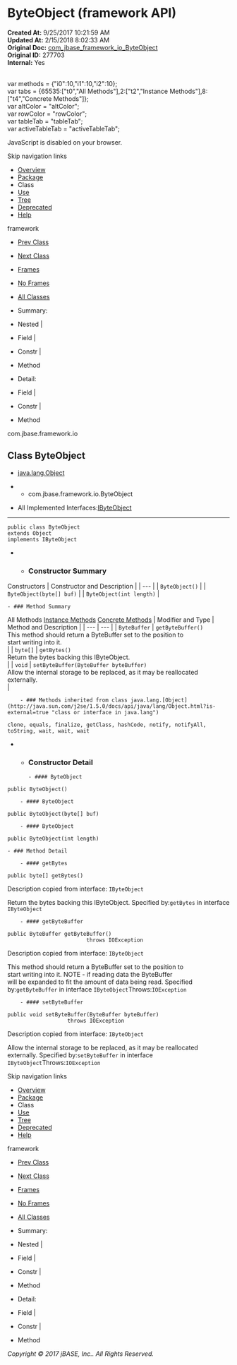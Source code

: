 # ByteObject (framework   API)

**Created At:** 9/25/2017 10:21:59 AM  
**Updated At:** 2/15/2018 8:02:33 AM  
**Original Doc:** [com_jbase_framework_io_ByteObject](https://docs.jbase.com/39220-io/com_jbase_framework_io_ByteObject)  
**Original ID:** 277703  
**Internal:** Yes  

<!--<br>    try {<br>        if (location.href.indexOf('is-external=true') == -1) {<br>            parent.document.title="ByteObject (framework   API)";<br>        }<br>    }<br>    catch(err) {<br>    }<br>//--><br>var methods = {"i0":10,"i1":10,"i2":10};<br>var tabs = {65535:["t0","All Methods"],2:["t2","Instance Methods"],8:["t4","Concrete Methods"]};<br>var altColor = "altColor";<br>var rowColor = "rowColor";<br>var tableTab = "tableTab";<br>var activeTableTab = "activeTableTab";
JavaScript is disabled on your browser.

Skip navigation links

- [Overview](../../../../overview-summary.html)
- [Package](./../com.jbase.framework.io-%28framework---api%29)
- Class
- [Use](./../class-use/uses-of-class-com.jbase.framework.io.byteobject-%28framework---api%29)
- [Tree](./../com.jbase.framework.io-class-hierarchy-%28framework---api%29)
- [Deprecated](../../../../deprecated-list.html)
- [Help](../../../../help-doc.html)


framework <br>

- [Prev Class](./../abstractjbaseobjectwriter-%28framework---api%29 "class in com.jbase.framework.io")
- [Next Class](./../bytetools-%28framework---api%29 "class in com.jbase.framework.io")


- [Frames](./.)
- [No Frames](./.)


- [All Classes](../../../../allclasses-noframe.html)


<!--<br>  allClassesLink = document.getElementById("allclasses\_navbar\_top");<br>  if(window==top) {<br>    allClassesLink.style.display = "block";<br>  }<br>  else {<br>    allClassesLink.style.display = "none";<br>  }<br>  //-->

- Summary:
- Nested |
- Field |
- Constr |
- Method


- Detail:
- Field |
- Constr |
- Method

com.jbase.framework.io

## Class ByteObject

- [java.lang.Object](http://java.sun.com/j2se/1.5.0/docs/api/java/lang/Object.html?is-external=true "class or interface in java.lang")
- - com.jbase.framework.io.ByteObject


- All Implemented Interfaces:[IByteObject](./. "interface in com.jbase.framework.io")
* * *


```
public class ByteObject
extends Object
implements IByteObject
```

- - ### Constructor Summary


Constructors | Constructor and Description |
| --- |
| `ByteObject()`  |
| `ByteObject(byte[] buf)`  |
| `ByteObject(int length)`  |


    - ### Method Summary


All Methods [Instance Methods](javascript:show%282%29;) [Concrete Methods](javascript:show%288%29;) | Modifier and Type | Method and Description |
| --- | --- |
| `ByteBuffer` | `getByteBuffer()`<br>This method should return a ByteBuffer set to the position to<br> start writing into it.<br> |
| `byte[]` | `getBytes()`<br>Return the bytes backing this IByteObject.<br> |
| `void` | `setByteBuffer(ByteBuffer byteBuffer)`<br>Allow the internal storage to be replaced, as it may be reallocated<br> externally.<br> |


        - ### Methods inherited from class java.lang.[Object](http://java.sun.com/j2se/1.5.0/docs/api/java/lang/Object.html?is-external=true "class or interface in java.lang")
`clone, equals, finalize, getClass, hashCode, notify, notifyAll, toString, wait, wait, wait`

- - ### Constructor Detail

        - #### ByteObject

```
public ByteObject()
```


        - #### ByteObject

```
public ByteObject(byte[] buf)
```


        - #### ByteObject

```
public ByteObject(int length)
```


    - ### Method Detail

        - #### getBytes

```
public byte[] getBytes()
```

Description copied from interface: `IByteObject`

Return the bytes backing this IByteObject.
Specified by:`getBytes` in interface `IByteObject`


        - #### getByteBuffer

```
public ByteBuffer getByteBuffer()
                         throws IOException
```

Description copied from interface: `IByteObject`

This method should return a ByteBuffer set to the position to<br> start writing into it.  NOTE - if reading data the ByteBuffer<br> will be expanded to fit the amount of data being read.
Specified by:`getByteBuffer` in interface `IByteObject`Throws:`IOException`


        - #### setByteBuffer

```
public void setByteBuffer(ByteBuffer byteBuffer)
                   throws IOException
```

Description copied from interface: `IByteObject`

Allow the internal storage to be replaced, as it may be reallocated<br> externally.
Specified by:`setByteBuffer` in interface `IByteObject`Throws:`IOException`

Skip navigation links

- [Overview](../../../../overview-summary.html)
- [Package](./../com.jbase.framework.io-%28framework---api%29)
- Class
- [Use](./../class-use/uses-of-class-com.jbase.framework.io.byteobject-%28framework---api%29)
- [Tree](./../com.jbase.framework.io-class-hierarchy-%28framework---api%29)
- [Deprecated](../../../../deprecated-list.html)
- [Help](../../../../help-doc.html)


framework <br>

- [Prev Class](./../abstractjbaseobjectwriter-%28framework---api%29 "class in com.jbase.framework.io")
- [Next Class](./../bytetools-%28framework---api%29 "class in com.jbase.framework.io")


- [Frames](./.)
- [No Frames](./.)


- [All Classes](../../../../allclasses-noframe.html)


<!--<br>  allClassesLink = document.getElementById("allclasses\_navbar\_bottom");<br>  if(window==top) {<br>    allClassesLink.style.display = "block";<br>  }<br>  else {<br>    allClassesLink.style.display = "none";<br>  }<br>  //-->

- Summary:
- Nested |
- Field |
- Constr |
- Method


- Detail:
- Field |
- Constr |
- Method

*Copyright © 2017 jBASE, Inc.. All Rights Reserved.*
